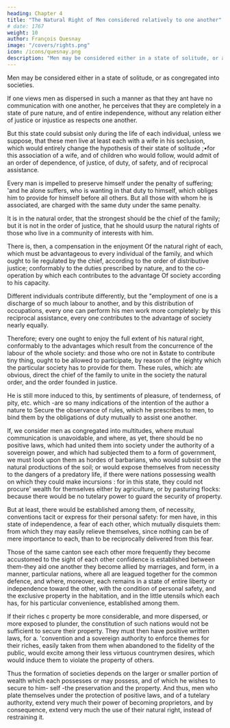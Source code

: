 ```yaml
---
heading: Chapter 4
title: "The Natural Right of Men considered relatively to one another"
# date: 1767
weight: 10
author: François Quesnay
image: "/covers/rights.png"
icon: /icons/quesnay.png
description: "Men may be considered either in a state of solitude, or as congregated into societies"
---
```




Men may be considered either in a state of solitude, or as congregated into societies.

If one views men as dispersed in such a manner as that they ant have no communication with one another, he perceives that they are completely in a state of pure nature, and of entire independence, without any relation either of justice or injustice as respects one another. 

But this state could subsist only during the life of each individual, unless we suppose, that these men live at least each with a wife in his seclusion, which would entirely change the hypothesis of their state of solitude ;•for this association of a wife, and of children who would follow, would admit of an order of dependence, of justice, of duty, of safety, and of reciprocal assistance.

Every man is impelled to preserve himself under the penalty of suffering; 'and he alone suffers, who is wanting in that duty to himself, which obliges him to provide for himself before all others. But all those with whom he is associated, are charged with the same duty under the same penalty. 

It is in the natural order, that the strongest should be the chief of the family; but it is not in the order of justice, that he should usurp the natural rights of those who live in a community of interests with him. 

There is, then, a compensation in the enjoyment Of the natural right of each, which must be advantageous to every individual of the family, and which ought to lie regulated by the chief, according to the order of distributive justice; conformably to the duties prescribed by nature, and to the co-operation by which each contributes to the advantage Of society according to his capacity. 

Different individuals contribute differently, but the "employment of one is a discharge of so much labour to another, and by this distribution of occupations, every one can perform his men work more completely: by this reciprocal assistance, every one contributes to the advantage of society nearly equally. 

Therefore; every one ought to enjoy the full extent of his natural right, conformably to the advantages which result from the concurrence of the labour of the whole society: and those who ore not in &state to contribute tiny thing, ought to be allowed to participate, by reason of the (eighty which the particular society has to provide for them. These rules, which: ate obvious, direct the chief of the family to unite in the society the natural order, and the order founded in justice. 

He is still more induced to this, by sentiments of pleasure, of tenderness, of pity, etc. which -are so many indications of the intention of the author a nature to Secure the observance of rules, which he prescribes to men, to bind them by the obligations of duty mutually to assist one another. 

If, we consider men as congregated into multitudes, where mutual communication is unavoidable, and where, as yet, there should be no positive laws, which had united them into society under the authority of a sovereign power, and which had subjected them to a form of government, we must look upon them as hordes of barbarians, who would subsist on the natural productions of the soil; or would expose themselves from necessity to the dangers of a predatory life, if there were nations possessing wealth on which they could make incursions : for in this state, they could not procure' wealth for themselves either by agriculture, or by pasturing flocks: because there would be no tutelary power to guard the security of property. 

But at least, there would be established among them, of necessity, conventions tacit or express for their personal safety: for men have, in this state of independence, a fear of each other, which mutually disquiets them: from which they may easily relieve themselves, since nothing can be of mere importance to each, than to be reciprocally delivered from this fear.

Those of the same canton see each other more frequently they become accustomed to the sight of each other confidence is established between them-they aid one another they become allied by marriages, and form, in a manner, particular nations, where all are leagued together for the common defence, and where, moreover, each remains in a state of entire liberty or independence toward the other, with the condition of personal safety, and the exclusive property in the habitation, and in the little utensils which each has, for his particular convenience, established among them.

If their riches c property be more considerable, and more dispersed, or more exposed to plunder, the constitution of such nations would not be sufficient to secure their property. They must then have positive written laws, for a. 'convention and a sovereign authority to enforce themes for their riches, easily taken from them when abandoned to the fidelity of the public, would excite among their less virtuous countrymen desires, which would induce them to violate the property of others. 

Thus the formation of societies depends on the larger or smaller portion of wealth which each possesses or may possess, and of which he wishes to secure to him- self -the preservation and the property. And thus, men who plate themselves under the protection of positive laws, and of a tutelary authority, extend very much their power of becoming proprietors, and by consequence, extend very much the use of their natural right, instead of restraining it.

